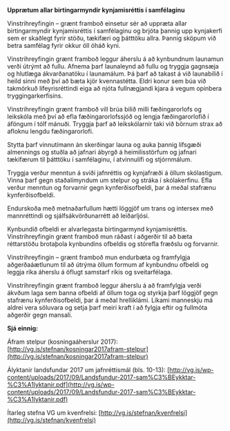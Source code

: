 **Upprætum allar birtingarmyndir kynjamisréttis í samfélaginu**

Vinstrihreyfingin – grænt framboð einsetur sér að uppræta allar birtingarmyndir kynjamisréttis í samfélaginu og brjóta þannig upp kynjakerfi sem er skaðlegt fyrir stöðu, tækifæri og þátttöku allra. Þannig sköpum við betra samfélag fyrir okkur öll óháð kyni.

Vinstrihreyfingin grænt framboð leggur áherslu á að kynbundnum launamun verði útrýmt að fullu. Afnema þarf launaleynd að fullu og tryggja gagnsæja og hlutlæga ákvarðanatöku í launamálum. Þá þarf að takast á við launabilið í heild sinni með því að bæta kjör kvennastétta. Eldri konur sem búa við takmörkuð lífeyrisréttindi eiga að njóta fullnægjandi kjara á vegum opinbera tryggingarkerfisins.

Vinstrihreyfingin grænt framboð vill brúa bilið milli fæðingarorlofs og leikskóla með því að efla fæðingarorlofssjóð og lengja fæðingarorlofið í áföngum í tólf mánuði. Tryggja þarf að leikskólarnir taki við börnum strax að afloknu lengdu fæðingarorlofi.

Stytta þarf vinnutímann án skerðingar launa og auka þannig lífsgæði almennings og stuðla að jafnari ábyrgð á heimilisstörfum og jafnari tækifærum til þátttöku í samfélaginu, í atvinnulífi og stjórnmálum.

Tryggja verður menntun á sviði jafnréttis og kynjafræði á öllum skólastigum. Vinna þarf gegn staðalímyndum um stelpur og stráka í skólakerfinu. Efla verður menntun og forvarnir gegn kynferðisofbeldi, þar á meðal stafrænu kynferðisofbeldi.

Endurskoða með metnaðarfullum hætti löggjöf um trans og intersex með mannréttindi og sjálfsákvörðunarrétt að leiðarljósi.

Kynbundið ofbeldi er alvarlegasta birtingarmynd kynjamisréttis. Vinstrihreyfingin grænt framboð mun ráðast í aðgerðir til að bæta réttarstöðu brotaþola kynbundins ofbeldis og stórefla fræðslu og forvarnir.

Vinstrihreyfingin – grænt framboð mun endurbæta og framfylgja aðgerðaáætlunum til að útrýma öllum formum af kynbundnu ofbeldi og leggja ríka áherslu á öflugt samstarf ríkis og sveitarfélaga.

Vinstrihreyfingin grænt framboð leggur áherslu á að framfylgja verði ákvðum laga sem banna ofbeldi af öllum toga og styrkja þarf löggjöf gegn stafrænu kynferðisofbeldi, þar á meðal hrelliklámi. Líkami manneskju má aldrei vera söluvara og setja þarf meiri kraft í að fylgja eftir og fullmóta aðgerðir gegn mansali.

**Sjá einnig:**

Áfram stelpur (kosningaáherslur 2017): [http://vg.is/stefnan/kosningar2017afram-stelpur](http://vg.is/stefnan/kosningar2017afram-stelpur)

Ályktanir landsfundar 2017 um jafnréttismál (bls. 10-13): [http://vg.is/wp-content/uploads/2017/09/Landsfundur-2017-sam%C3%BEykktar-%C3%A1lyktanir.pdf](http://vg.is/wp-content/uploads/2017/09/Landsfundur-2017-sam%C3%BEykktar-%C3%A1lyktanir.pdf)

Ítarleg stefna VG um kvenfrelsi: [http://vg.is/stefnan/kvenfrelsi](http://vg.is/stefnan/kvenfrelsi)
